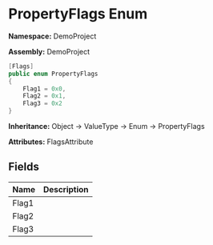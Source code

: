 # PropertyFlags Enum

**Namespace:** DemoProject

**Assembly:** DemoProject

```csharp
[Flags]
public enum PropertyFlags
{
    Flag1 = 0x0,
    Flag2 = 0x1,
    Flag3 = 0x2
}
```

**Inheritance:** Object → ValueType → Enum → PropertyFlags

**Attributes:** FlagsAttribute

## Fields

| Name  | Description |
| ----- | ----------- |
| Flag1 |             |
| Flag2 |             |
| Flag3 |             |
